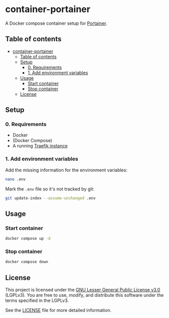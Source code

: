 # container-portainer

A Docker compose container setup for [Portainer](https://www.portainer.io/).

## Table of contents

- [container-portainer](#container-portainer)
  - [Table of contents](#table-of-contents)
  - [Setup](#setup)
    - [0. Requirements](#0-requirements)
    - [1. Add environment variables](#1-add-environment-variables)
  - [Usage](#usage)
    - [Start container](#start-container)
    - [Stop container](#stop-container)
  - [License](#license)

## Setup

### 0. Requirements

- Docker
- (Docker Compose)
- A running [Traefik instance](https://github.com/jonas-merkle/container-traefik)

### 1. Add environment variables

Add the missing information for the environment variables:

```bash
nano .env
```

Mark the `.env` file so it's not tracked by git:

```bash
git update-index --assume-unchanged .env
```

## Usage

### Start container

```bash
docker compose up -d
````

### Stop container

```bash
docker compose down
```

## License

This project is licensed under the [GNU Lesser General Public License v3.0](https://www.gnu.org/licenses/lgpl-3.0.html) (LGPLv3). You are free to use, modify, and distribute this software under the terms specified in the LGPLv3.

See the [LICENSE](./LICENSE) file for more detailed information.
